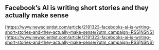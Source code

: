 ## Facebook’s AI is writing short stories and they actually make sense
  
  [https://www.newscientist.com/article/2181323-facebooks-ai-is-writing-short-stories-and-they-actually-make-sense/?utm_campaign=RSS|NSNS](https://www.newscientist.com/article/2181323-facebooks-ai-is-writing-short-stories-and-they-actually-make-sense/?utm_campaign=RSS|NSNS)